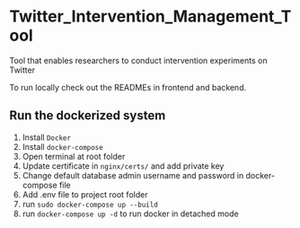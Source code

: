 # Twitter_Intervention_Management_Tool

Tool that enables researchers to conduct intervention experiments on Twitter

To run locally check out the READMEs in frontend and backend.

## Run the dockerized system

1. Install `Docker`
1. Install `docker-compose`
1. Open terminal at root folder
1. Update certificate in `nginx/certs/` and add private key
1. Change default database admin username and password in docker-compose file
1. Add .env file to project root folder
1. run `sudo docker-compose up --build`
1. run `docker-compose up -d` to run docker in detached mode
